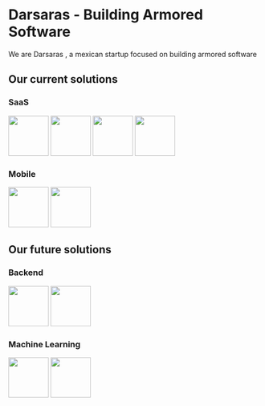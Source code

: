 # Darsaras - Building Armored Software

We are Darsaras , a mexican startup focused on building armored software

## Our current solutions

### SaaS


<img src="https://cdn.jsdelivr.net/gh/devicons/devicon@latest/icons/bun/bun-original.svg" height=80 /> <img 
src="https://cdn.jsdelivr.net/gh/devicons/devicon@latest/icons/svelte/svelte-original.svg" height=80/> <img 
src="https://cdn.jsdelivr.net/gh/devicons/devicon@latest/icons/postgresql/postgresql-original.svg" height=80 /> <img 
src="https://cdn.jsdelivr.net/gh/devicons/devicon@latest/icons/docker/docker-original-wordmark.svg" height=80 />          

### Mobile

<img src="https://cdn.jsdelivr.net/gh/devicons/devicon@latest/icons/kotlin/kotlin-original.svg" height=80 /> <img 
src="https://cdn.jsdelivr.net/gh/devicons/devicon@latest/icons/jetpackcompose/jetpackcompose-original.svg" height=80 />

## Our future solutions

### Backend

<img src="https://cdn.jsdelivr.net/gh/devicons/devicon@latest/icons/go/go-original.svg" height=80 /> <img 
src="https://cdn.jsdelivr.net/gh/devicons/devicon@latest/icons/redis/redis-original.svg" height=80/>

### Machine Learning

<img src="https://cdn.jsdelivr.net/gh/devicons/devicon@latest/icons/python/python-original.svg" height=80 /> <img 
src="https://cdn.jsdelivr.net/gh/devicons/devicon@latest/icons/pytorch/pytorch-original.svg" height=80 />
